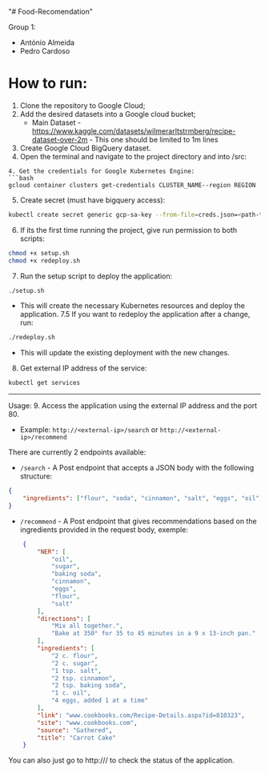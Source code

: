 "# Food-Recomendation" 


Group 1:
- António Almeida
- Pedro Cardoso

# How to run:

1. Clone the repository to Google Cloud;
2. Add the desired datasets into a Google cloud bucket;
   - Main Dataset - https://www.kaggle.com/datasets/wilmerarltstrmberg/recipe-dataset-over-2m  - This one should be limited to 1m lines
3. Create Google Cloud BigQuery dataset.
3. Open the terminal and navigate to the project directory and into /src:
```bash;
4. Get the credentials for Google Kubernetes Engine:
```bash
gcloud container clusters get-credentials CLUSTER_NAME--region REGION
```
5. Create secret (must have bigquery access):
```bash
kubectl create secret generic gcp-sa-key --from-file=creds.json=<path-to-your-credentials-file>
```
6. If its the first time running the project, give run permission to both scripts:
```bash
chmod +x setup.sh
chmod +x redeploy.sh
```
7. Run the setup script to deploy the application:
```bash
./setup.sh
```
   - This will create the necessary Kubernetes resources and deploy the application.
7.5 If you want to redeploy the application after a change, run:
```bash
./redeploy.sh
```
   - This will update the existing deployment with the new changes.
8. Get external IP address of the service:
```bash
kubectl get services
```
----------------------------------------------------------------------------------------------------------------------------------
Usage:
9. Access the application using the external IP address and the port 80.
   - Example: `http://<external-ip>/search` or `http://<external-ip>/recommend`

There are currently 2 endpoints available:
- `/search` - A Post endpoint that accepts a JSON body with the following structure:
```json
{
    "ingredients": ["flour", "soda", "cinnamon", "salt", "eggs", "oil", "sugar"]
}
```
- `/recommend` - A Post endpoint that gives recommendations based on the ingredients provided in the request body, exemple:
```json
    {
        "NER": [
            "oil",
            "sugar",
            "baking soda",
            "cinnamon",
            "eggs",
            "flour",
            "salt"
        ],
        "directions": [
            "Mix all together.",
            "Bake at 350° for 35 to 45 minutes in a 9 x 13-inch pan."
        ],
        "ingredients": [
            "2 c. flour",
            "2 c. sugar",
            "1 tsp. salt",
            "2 tsp. cinnamon",
            "2 tsp. baking soda",
            "1 c. oil",
            "4 eggs, added 1 at a time"
        ],
        "link": "www.cookbooks.com/Recipe-Details.aspx?id=810323",
        "site": "www.cookbooks.com",
        "source": "Gathered",
        "title": "Carrot Cake"
    }
```
You can also just go to http://<external-ip>/ to check the status of the application.
